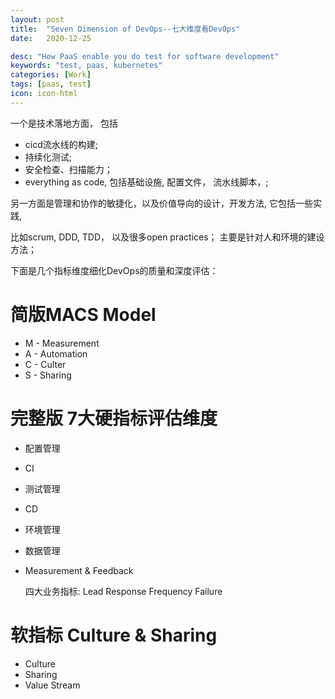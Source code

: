 ```yaml
---
layout: post
title:  "Seven Dimension of DevOps--七大维度看DevOps"
date:   2020-12-25

desc: "How PaaS enable you do test for software development"
keywords: "test, paas, kubernetes"
categories: [Work]
tags: [paas, test]
icon: icon-html
---
```

一个是技术落地方面， 包括
* cicd流水线的构建;
* 持续化测试; 
* 安全检查、扫描能力；
* everything as code, 包括基础设施, 配置文件， 流水线脚本，;

另一方面是管理和协作的敏捷化，以及价值导向的设计，开发方法, 它包括一些实践, 

比如scrum, DDD, TDD， 以及很多open practices； 主要是针对人和环境的建设方法； 

下面是几个指标维度细化DevOps的质量和深度评估：

# 简版MACS Model
* M - Measurement
* A - Automation
* C - Culter
* S - Sharing

# 完整版 7大硬指标评估维度 
 * 配置管理
 * CI
 * 测试管理
 * CD 
 * 环境管理
 * 数据管理
 * Measurement & Feedback
    
    四大业务指标: Lead Response Frequency Failure

#  软指标 Culture & Sharing
 * Culture
 * Sharing
 * Value Stream

